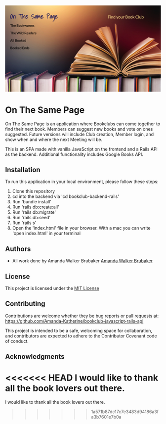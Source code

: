 ![On The Same Page](./bookclub-frontend-javascript/styles/images/Cover-Photo--On-the-Same-Page.png)

# On The Same Page 

On The Same Page is an application where Bookclubs can come together to find their next book. Members can suggest new books and vote on ones suggested.  Future versions will include Club creation, Member login, and show when and where the next Meeting will be. 

This is an SPA made with vanilla JavaScript on the frontend and a Rails API as the backend.  Additional functionality includes Google Books API. 

## Installation

To run this application in your local environment, please follow these steps:

1. Clone this repository
2. cd into the backend via 'cd bookclub-backend-rails'
3. Run 'bundle install'
4. Run 'rails db:create:all'
5. Run 'rails db:migrate'
6. Run 'rails db:seed'
7. Run 'rails s'
8. Open the 'index.html' file in your browser. With a mac you can write 'open index.html' in your terminal

## Authors

* All work done by Amanda Walker Brubaker [Amanda Walker Brubaker](https://github.com/Amanda-Katherine)

## License

This project is licensed under the [MIT License](https://opensource.org/licenses/MIT)

## Contributing

Contributions are welcome whether they be bug reports or pull requests at: https://github.com/Amanda-Katherine/bookclub-javascript-rails-api

This project is intended to be a safe, welcoming space for collaboration, and contributors are expected to adhere to the Contributor Covenant code of conduct.

## Acknowledgments

<<<<<<< HEAD
I would like to thank all the book lovers out there.
=======
I would like to thank all the book lovers out there.
>>>>>>> 1a571b87dc17c7e3483d94186a3fa3b7601e7b0a
